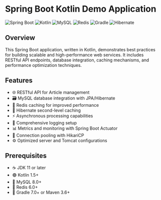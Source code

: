 # Spring Boot Kotlin Demo Application

![Spring Boot](https://img.shields.io/badge/Spring%20Boot-6DB33F?style=for-the-badge&logo=spring-boot&logoColor=white)
![Kotlin](https://img.shields.io/badge/Kotlin-0095D5?style=for-the-badge&logo=kotlin&logoColor=white)
![MySQL](https://img.shields.io/badge/MySQL-4479A1?style=for-the-badge&logo=mysql&logoColor=white)
![Redis](https://img.shields.io/badge/Redis-DC382D?style=for-the-badge&logo=redis&logoColor=white)
![Gradle](https://img.shields.io/badge/Gradle-02303A?style=for-the-badge&logo=gradle&logoColor=white)
![Hibernate](https://img.shields.io/badge/Hibernate-59666C?style=flat-square&logo=hibernate&logoColor=white)

## Overview
This Spring Boot application, written in Kotlin, demonstrates best practices for building scalable and high-performance web services. It includes RESTful API endpoints, database integration, caching mechanisms, and performance optimization techniques.

## Features
- 🌐 RESTful API for Article management
- 🗃️ MySQL database integration with JPA/Hibernate
- 🚀 Redis caching for improved performance
- 🔄 Hibernate second-level caching
- ⚡ Asynchronous processing capabilities
- 📝 Comprehensive logging setup
- 📊 Metrics and monitoring with Spring Boot Actuator
- 🔗 Connection pooling with HikariCP
- ⚙️ Optimized server and Tomcat configurations

## Prerequisites
- ☕ JDK 11 or later
- 🟣 Kotlin 1.5+
- 🐬 MySQL 8.0+
- 🔴 Redis 6.0+
- 🐘 Gradle 7.0+ or Maven 3.6+
